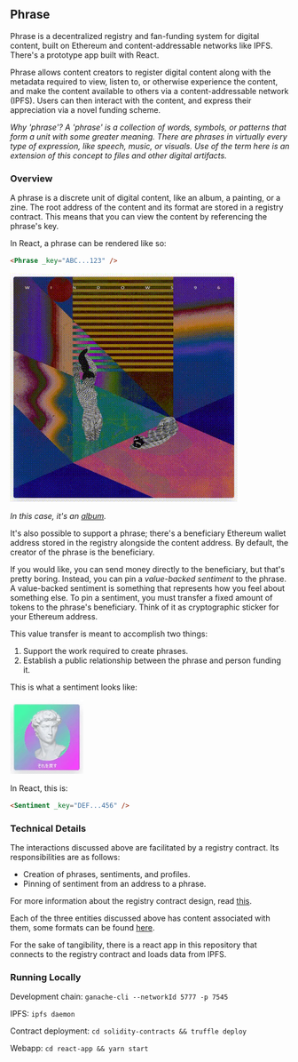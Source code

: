## Phrase

Phrase is a decentralized registry and fan-funding system for digital content, built on Ethereum and content-addressable networks like IPFS. There's a prototype app built with React.

Phrase allows content creators to register digital content along with the metadata required to view, listen to, or otherwise experience the content, and make the content available to others via a content-addressable network (IPFS). Users can then interact with the content, and express their appreciation via a novel funding scheme.

_Why 'phrase'? A 'phrase' is a collection of words, symbols, or patterns that form a unit with some greater meaning. There are phrases in virtually every type of expression, like speech, music, or visuals. Use of the term here is an extension of this concept to files and other digital artifacts._

### Overview

A phrase is a discrete unit of digital content, like an album, a painting, or a zine. The root address of the content and its format are stored in a registry contract. This means that you can view the content by referencing the phrase's key.

In React, a phrase can be rendered like so:
```html
<Phrase _key="ABC...123" />
```

![Windows96 Album](images/phrase.gif)

_In this case, it's an [album](https://windows96.bandcamp.com/album/enchanted-instrumentals-and-whispers)._

It's also possible to support a phrase; there's a beneficiary Ethereum wallet address stored in the registry alongside the content address. By default, the creator of the phrase is the beneficiary.

If you would like, you can send money directly to the beneficiary, but that's pretty boring. Instead, you can pin a _value-backed sentiment_ to the phrase. A value-backed sentiment is something that represents how you feel about something else. To pin a sentiment, you must transfer a fixed amount of tokens to the phrase's beneficiary. Think of it as cryptographic sticker for your Ethereum address.

This value transfer is meant to accomplish two things:

1. Support the work required to create phrases.
2. Establish a public relationship between the phrase and person funding it.

This is what a sentiment looks like:

![That's Vape](images/sentiment.gif)

In React, this is:
```html
<Sentiment _key="DEF...456" />
```

### Technical Details

The interactions discussed above are facilitated by a registry contract. Its responsibilities are as follows:

- Creation of phrases, sentiments, and profiles.
- Pinning of sentiment from an address to a phrase.

For more information about the registry contract design, read [this](./docs/registry-contract-design.md).

Each of the three entities discussed above has content associated with them, some formats can be found [here](./docs/content-formats.md).

For the sake of tangibility, there is a react app in this repository that connects to the registry contract and loads data from IPFS.

### Running Locally

Development chain: `ganache-cli --networkId 5777 -p 7545`

IPFS: `ipfs daemon`

Contract deployment: `cd solidity-contracts && truffle deploy`

Webapp: `cd react-app && yarn start`
